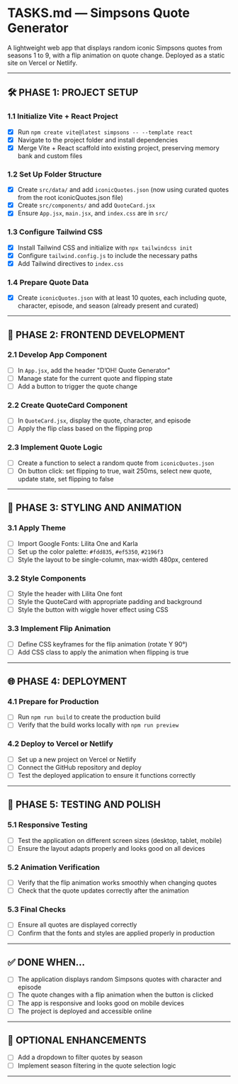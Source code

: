 # TASKS.md — Simpsons Quote Generator

A lightweight web app that displays random iconic Simpsons quotes from seasons 1 to 9, with a flip animation on quote change. Deployed as a static site on Vercel or Netlify.

---

## 🛠️ PHASE 1: PROJECT SETUP

### 1.1 Initialize Vite + React Project
- [x] Run `npm create vite@latest simpsons -- --template react`
- [x] Navigate to the project folder and install dependencies
- [x] Merge Vite + React scaffold into existing project, preserving memory bank and custom files

### 1.2 Set Up Folder Structure
- [x] Create `src/data/` and add `iconicQuotes.json` (now using curated quotes from the root iconicQuotes.json file)
- [x] Create `src/components/` and add `QuoteCard.jsx`
- [x] Ensure `App.jsx`, `main.jsx`, and `index.css` are in `src/`

### 1.3 Configure Tailwind CSS
- [x] Install Tailwind CSS and initialize with `npx tailwindcss init`
- [x] Configure `tailwind.config.js` to include the necessary paths
- [x] Add Tailwind directives to `index.css`

### 1.4 Prepare Quote Data
- [x] Create `iconicQuotes.json` with at least 10 quotes, each including quote, character, episode, and season (already present and curated)

---

## 🎨 PHASE 2: FRONTEND DEVELOPMENT

### 2.1 Develop App Component
- [ ] In `App.jsx`, add the header "D’OH! Quote Generator"
- [ ] Manage state for the current quote and flipping state
- [ ] Add a button to trigger the quote change

### 2.2 Create QuoteCard Component
- [ ] In `QuoteCard.jsx`, display the quote, character, and episode
- [ ] Apply the flip class based on the flipping prop

### 2.3 Implement Quote Logic
- [ ] Create a function to select a random quote from `iconicQuotes.json`
- [ ] On button click: set flipping to true, wait 250ms, select new quote, update state, set flipping to false

---

## 🎨 PHASE 3: STYLING AND ANIMATION

### 3.1 Apply Theme
- [ ] Import Google Fonts: Lilita One and Karla
- [ ] Set up the color palette: `#fdd835`, `#ef5350`, `#2196f3`
- [ ] Style the layout to be single-column, max-width 480px, centered

### 3.2 Style Components
- [ ] Style the header with Lilita One font
- [ ] Style the QuoteCard with appropriate padding and background
- [ ] Style the button with wiggle hover effect using CSS

### 3.3 Implement Flip Animation
- [ ] Define CSS keyframes for the flip animation (rotate Y 90°)
- [ ] Add CSS class to apply the animation when flipping is true

---

## 🌐 PHASE 4: DEPLOYMENT

### 4.1 Prepare for Production
- [ ] Run `npm run build` to create the production build
- [ ] Verify that the build works locally with `npm run preview`

### 4.2 Deploy to Vercel or Netlify
- [ ] Set up a new project on Vercel or Netlify
- [ ] Connect the GitHub repository and deploy
- [ ] Test the deployed application to ensure it functions correctly

---

## 🧼 PHASE 5: TESTING AND POLISH

### 5.1 Responsive Testing
- [ ] Test the application on different screen sizes (desktop, tablet, mobile)
- [ ] Ensure the layout adapts properly and looks good on all devices

### 5.2 Animation Verification
- [ ] Verify that the flip animation works smoothly when changing quotes
- [ ] Check that the quote updates correctly after the animation

### 5.3 Final Checks
- [ ] Ensure all quotes are displayed correctly
- [ ] Confirm that the fonts and styles are applied properly in production

---

## ✅ DONE WHEN…

- [ ] The application displays random Simpsons quotes with character and episode
- [ ] The quote changes with a flip animation when the button is clicked
- [ ] The app is responsive and looks good on mobile devices
- [ ] The project is deployed and accessible online

---

## 🧠 OPTIONAL ENHANCEMENTS

- [ ] Add a dropdown to filter quotes by season
- [ ] Implement season filtering in the quote selection logic

---